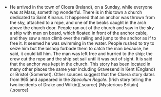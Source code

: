 ﻿- He arrived in the town of Cloera (Ireland), on a Sunday, while everyone was at Mass, something wonderful. There is in this town a church dedicated to Saint Kinarus. It happened that an anchor was thrown from the sky, attached to a rope, and one of the beaks caught in the arch above the church door. People ran out of the church and saw in the sky a ship with men on board, which floated in front of the anchor cable, and they saw a man climb over the railing and jump to the anchor as if to free it. It seemed he was swimming in the water. People rushed to try to seize him but the bishop forbade them to catch the man because, he said, it could kill him. The man was left free and hurried to the ship; the crew cut the rope and the ship set sail until it was out of sight. It is said that the anchor was kept in the church. This story has been located in many other places the same year including Gravesend in Kent (England) or Bristol (Somerset). Other sources suggest that the Cloera story dates from 965 and appeared in the *Speculum Regale*. [Irish story telling the two incidents of Drake and Wilkin]{.source} [Mysterious Britain]{.source}
